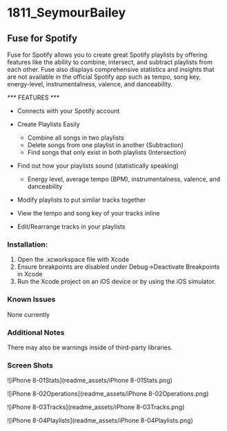 # 1811_SeymourBailey

## Fuse for Spotify

Fuse for Spotify allows you to create great Spotify playlists by offering features like the ability to combine, intersect, and subtract playlists from each other. Fuse also displays comprehensive statistics and insights that are not available in the official Spotify app such as tempo, song key, energy-level, instrumentalness, valence, and danceability. 

*** FEATURES *** 

- Connects with your Spotify account 

- Create Playlists Easily
  - Combine all songs in two playlists
  - Delete songs from one playlist in another (Subtraction)
  - Find songs that only exist in both playlists (Intersection) 

- Find out how your playlists sound (statistically speaking)
  - Energy level, average tempo (BPM), instrumentalness, valence, and danceability 

- Modify playlists to put similar tracks together
- View the tempo and song key of your tracks inline
- Edit/Rearrange tracks in your playlists 



### Installation:

1. Open the .xcworkspace file with Xcode
2. Ensure breakpoints are disabled under Debug->Deactivate Breakpoints in Xcode
3. Run the Xcode project on an iOS device or by using the iOS simulator.



### Known Issues

None currently



### Additional Notes

There may also be warnings inside of third-party libraries.



### Screen Shots

![iPhone 8-01Stats](readme_assets/iPhone 8-01Stats.png)

![iPhone 8-02Operations](readme_assets/iPhone 8-02Operations.png)

![iPhone 8-03Tracks](readme_assets/iPhone 8-03Tracks.png)

![iPhone 8-04Playlists](readme_assets/iPhone 8-04Playlists.png)